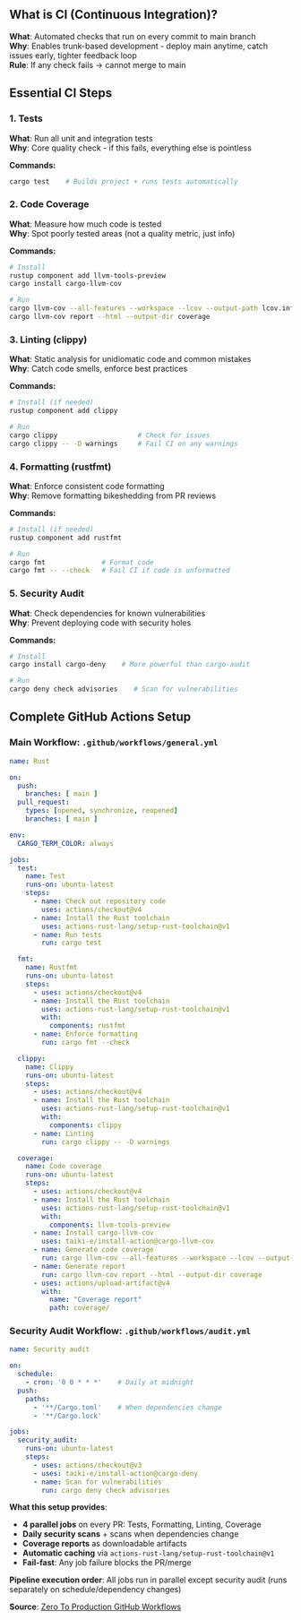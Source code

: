 ## What is CI (Continuous Integration)?
**What**: Automated checks that run on every commit to main branch  
**Why**: Enables trunk-based development - deploy main anytime, catch issues early, tighter feedback loop  
**Rule**: If any check fails → cannot merge to main  

## Essential CI Steps

### 1. Tests
**What**: Run all unit and integration tests  
**Why**: Core quality check - if this fails, everything else is pointless  

**Commands:**
```bash
cargo test    # Builds project + runs tests automatically
```

### 2. Code Coverage  
**What**: Measure how much code is tested  
**Why**: Spot poorly tested areas (not a quality metric, just info)  

**Commands:**
```bash
# Install
rustup component add llvm-tools-preview
cargo install cargo-llvm-cov

# Run
cargo llvm-cov --all-features --workspace --lcov --output-path lcov.info
cargo llvm-cov report --html --output-dir coverage
```

### 3. Linting (clippy)
**What**: Static analysis for unidiomatic code and common mistakes  
**Why**: Catch code smells, enforce best practices  

**Commands:**
```bash
# Install (if needed)
rustup component add clippy

# Run
cargo clippy                    # Check for issues
cargo clippy -- -D warnings     # Fail CI on any warnings
```

### 4. Formatting (rustfmt)
**What**: Enforce consistent code formatting  
**Why**: Remove formatting bikeshedding from PR reviews  

**Commands:**
```bash
# Install (if needed) 
rustup component add rustfmt

# Run
cargo fmt              # Format code
cargo fmt -- --check   # Fail CI if code is unformatted
```

### 5. Security Audit
**What**: Check dependencies for known vulnerabilities  
**Why**: Prevent deploying code with security holes  

**Commands:**
```bash
# Install
cargo install cargo-deny    # More powerful than cargo-audit

# Run  
cargo deny check advisories    # Scan for vulnerabilities
```

## Complete GitHub Actions Setup

### Main Workflow: `.github/workflows/general.yml`
```yaml
name: Rust

on:
  push:
    branches: [ main ]
  pull_request:
    types: [opened, synchronize, reopened]
    branches: [ main ]

env:
  CARGO_TERM_COLOR: always

jobs:
  test:
    name: Test
    runs-on: ubuntu-latest
    steps:
      - name: Check out repository code
        uses: actions/checkout@v4
      - name: Install the Rust toolchain
        uses: actions-rust-lang/setup-rust-toolchain@v1
      - name: Run tests
        run: cargo test

  fmt:
    name: Rustfmt
    runs-on: ubuntu-latest
    steps:
      - uses: actions/checkout@v4
      - name: Install the Rust toolchain
        uses: actions-rust-lang/setup-rust-toolchain@v1
        with:
          components: rustfmt
      - name: Enforce formatting
        run: cargo fmt --check

  clippy:
    name: Clippy
    runs-on: ubuntu-latest
    steps:
      - uses: actions/checkout@v4
      - name: Install the Rust toolchain
        uses: actions-rust-lang/setup-rust-toolchain@v1
        with:
          components: clippy
      - name: Linting
        run: cargo clippy -- -D warnings

  coverage:
    name: Code coverage
    runs-on: ubuntu-latest
    steps:
      - uses: actions/checkout@v4
      - name: Install the Rust toolchain
        uses: actions-rust-lang/setup-rust-toolchain@v1
        with:
          components: llvm-tools-preview
      - name: Install cargo-llvm-cov
        uses: taiki-e/install-action@cargo-llvm-cov
      - name: Generate code coverage
        run: cargo llvm-cov --all-features --workspace --lcov --output-path lcov.info
      - name: Generate report
        run: cargo llvm-cov report --html --output-dir coverage
      - uses: actions/upload-artifact@v4
        with:
          name: "Coverage report"
          path: coverage/
```

### Security Audit Workflow: `.github/workflows/audit.yml`
```yaml
name: Security audit

on:
  schedule:
    - cron: '0 0 * * *'    # Daily at midnight
  push:
    paths:
      - '**/Cargo.toml'    # When dependencies change
      - '**/Cargo.lock'

jobs:
  security_audit:
    runs-on: ubuntu-latest
    steps:
      - uses: actions/checkout@v3
      - uses: taiki-e/install-action@cargo-deny
      - name: Scan for vulnerabilities
        run: cargo deny check advisories
```

**What this setup provides**:
- **4 parallel jobs** on every PR: Tests, Formatting, Linting, Coverage
- **Daily security scans** + scans when dependencies change
- **Coverage reports** as downloadable artifacts
- **Automatic caching** via `actions-rust-lang/setup-rust-toolchain@v1`
- **Fail-fast**: Any job failure blocks the PR/merge

**Pipeline execution order**: All jobs run in parallel except security audit (runs separately on schedule/dependency changes)

**Source**: [Zero To Production GitHub Workflows](https://github.com/LukeMathWalker/zero-to-production/tree/root-chapter-03-part0/.github/workflows)
